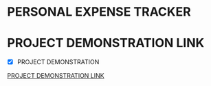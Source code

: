 # PERSONAL EXPENSE TRACKER
# PROJECT DEMONSTRATION LINK

- [x] PROJECT DEMONSTRATION

[PROJECT DEMONSTRATION LINK](https://drive.google.com/file/d/1Y05nVoGmaQ6RICOqnmW49va8Hpe8Wo7b/view?usp=drivesdk) <br>
